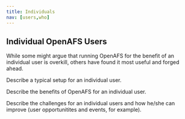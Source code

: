 ```yaml
---
title: Individuals
nav: [users,who]
---
```


## Individual OpenAFS Users ##

While some might argue that running OpenAFS for the benefit of an individual user is overkill, others have found it most useful and forged ahead.

Describe a typical setup for an individual user.

Describe the benefits of OpenAFS for an individual user.

Describe the challenges for an individual users and how he/she can improve (user opportunitites and events, for example).
